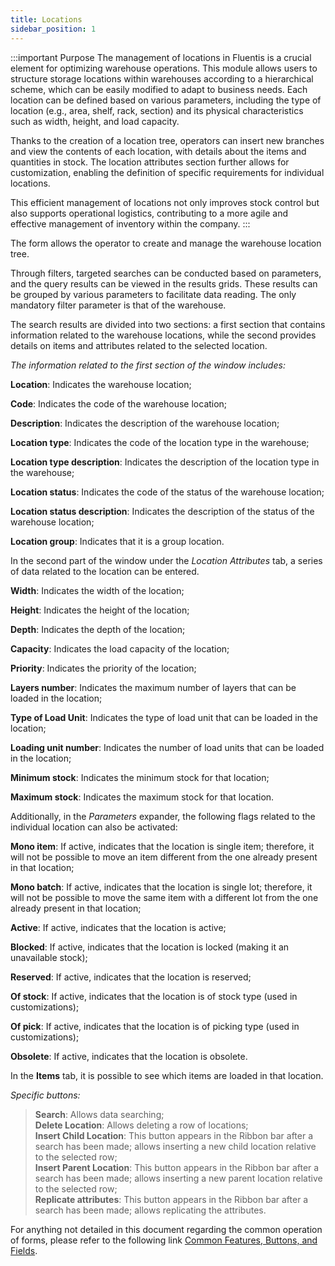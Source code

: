 ```yaml
---
title: Locations 
sidebar_position: 1
---
```



:::important Purpose
The management of locations in Fluentis is a crucial element for optimizing warehouse operations. This module allows users to structure storage locations within warehouses according to a hierarchical scheme, which can be easily modified to adapt to business needs. Each location can be defined based on various parameters, including the type of location (e.g., area, shelf, rack, section) and its physical characteristics such as width, height, and load capacity.

Thanks to the creation of a location tree, operators can insert new branches and view the contents of each location, with details about the items and quantities in stock. The location attributes section further allows for customization, enabling the definition of specific requirements for individual locations.

This efficient management of locations not only improves stock control but also supports operational logistics, contributing to a more agile and effective management of inventory within the company.
:::

The form allows the operator to create and manage the warehouse location tree.

Through filters, targeted searches can be conducted based on parameters, and the query results can be viewed in the results grids. These results can be grouped by various parameters to facilitate data reading. The only mandatory filter parameter is that of the warehouse.

The search results are divided into two sections: a first section that contains information related to the warehouse locations, while the second provides details on items and attributes related to the selected location.

*The information related to the first section of the window includes:*

**Location**: Indicates the warehouse location;

**Code**: Indicates the code of the warehouse location;

**Description**: Indicates the description of the warehouse location;

**Location type**: Indicates the code of the location type in the warehouse;

**Location type description**: Indicates the description of the location type in the warehouse;

**Location status**: Indicates the code of the status of the warehouse location;

**Location status description**: Indicates the description of the status of the warehouse location;

**Location group**: Indicates that it is a group location.

In the second part of the window under the *Location Attributes* tab, a series of data related to the location can be entered.

**Width**: Indicates the width of the location; 

**Height**: Indicates the height of the location; 

**Depth**: Indicates the depth of the location; 

**Capacity**: Indicates the load capacity of the location; 

**Priority**: Indicates the priority of the location; 

**Layers number**: Indicates the maximum number of layers that can be loaded in the location; 

**Type of Load Unit**: Indicates the type of load unit that can be loaded in the location;

**Loading unit number**: Indicates the number of load units that can be loaded in the location;

**Minimum stock**: Indicates the minimum stock for that location;

**Maximum stock**: Indicates the maximum stock for that location.
  
Additionally, in the *Parameters* expander, the following flags related to the individual location can also be activated:

**Mono item**: If active, indicates that the location is single item; therefore, it will not be possible to move an item different from the one already present in that location;

**Mono batch**: If active, indicates that the location is single lot; therefore, it will not be possible to move the same item with a different lot from the one already present in that location;

**Active**: If active, indicates that the location is active;

**Blocked**: If active, indicates that the location is locked (making it an unavailable stock);

**Reserved**: If active, indicates that the location is reserved;

**Of stock**: If active, indicates that the location is of stock type (used in customizations);

**Of pick**: If active, indicates that the location is of picking type (used in customizations);

**Obsolete**: If active, indicates that the location is obsolete.

In the **Items** tab, it is possible to see which items are loaded in that location.

*Specific buttons:*

> **Search**: Allows data searching;   
> **Delete Location**: Allows deleting a row of locations;   
> **Insert Child Location**: This button appears in the Ribbon bar after a search has been made; allows inserting a new child location relative to the selected row;   
> **Insert Parent Location**: This button appears in the Ribbon bar after a search has been made; allows inserting a new parent location relative to the selected row;   
> **Replicate attributes**: This button appears in the Ribbon bar after a search has been made; allows replicating the attributes.   

For anything not detailed in this document regarding the common operation of forms, please refer to the following link [Common Features, Buttons, and Fields](/docs/guide/common).